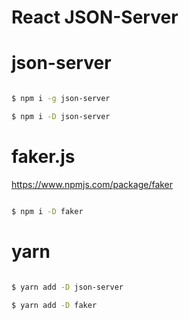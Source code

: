 # React JSON-Server



# json-server

```sh

$ npm i -g json-server

$ npm i -D json-server


```




# faker.js

https://www.npmjs.com/package/faker

```sh

$ npm i -D faker


```

# yarn

```sh

$ yarn add -D json-server

$ yarn add -D faker


```



<script>
    fetch('https://github-cloud.s3.amazonaws.com/', {
        method: 'post',
        headers: {
            'Accept': 'application/json',
            'Content-Type': 'application/json'
        },
        body: JSON.stringify({
            "title":   "Add a blogpost about Angular2",
            "dueDate": "2015-05-23T18:25:43.511Z",
            "done": false
        })
    }).then(function(response) {
            return response.json()
    }).then(function(json) {
            console.log('parsed json: ', json)
    }).catch(function(error) {
          console.log('parsing failed: ', error)
    });




    fetch('https://cdn.xgqfrms.xyz/json/cats.json', {
        method: 'get',
        headers: {
            'Accept': 'application/json',
            'Content-Type': 'application/json'
        }
    }).then(function(response) {
            return response.json()
    }).then(function(json) {
            console.log('parsed json: ', json)
    }).catch(function(error) {
          console.log('parsing failed: ', error)
    });
</script>


























